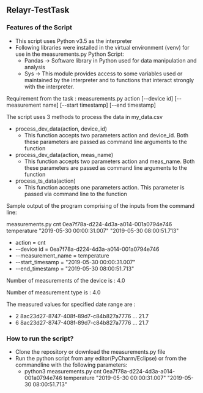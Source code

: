 Relayr-TestTask
----------
### Features of the Script
- This script uses Python v3.5 as the interpreter
- Following libraries were installed in the virtual environment (venv) for use in the measurements.py Python Script:
  - Pandas -> Software library in Python used for data manipulation and analysis
  - Sys -> This module provides access to some variables used or maintained by the interpreter and to functions that interact strongly with the interpreter. 
  
Requirement from the task :
measurements.py action [--device id] [--measurement name] [--start timestamp] [--end timestamp]

The script uses 3 methods to process the data in my_data.csv

- process_dev_data(action, device_id)
  - This function accepts two parameters action and device_id. Both these parameters are passed as command line arguments to the function
- process_dev_data(action, meas_name)
  - This function accepts two parameters action and meas_name. Both these parameters are passed as command line arguments to the function
- process_ts_data(action)
  - This function accepts one parameters action. This parameter is passed via command line to the function

Sample output of the program comprising of the inputs from the command line:

measurements.py cnt 0ea7f78a-d224-4d3a-a014-001a0794e746 temperature "2019-05-30 00:00:31.007" "2019-05-30 08:00:51.713"
  - action = cnt
  - --device id = 0ea7f78a-d224-4d3a-a014-001a0794e746
  - --measurement_name = temperature
  - --start_timesamp = "2019-05-30 00:00:31.007"
  - --end_timestamp = "2019-05-30 08:00:51.713"
  
Number of measurements of the device is : 4.0

Number of measurement type is : 4.0

The measured values for specified date range are : 
  - 2  8ac23d27-8747-408f-89d7-c84b827a7776  ...  21.7
  - 6  8ac23d27-8747-408f-89d7-c84b827a7776  ...  21.7

### How to run the script?
  - Clone the repository or download the measurements.py file
  - Run the python script from any editor(PyCharm/Eclipse) or from the commandline with the following parameters:
    - python3 measurements.py cnt 0ea7f78a-d224-4d3a-a014-001a0794e746 temperature "2019-05-30 00:00:31.007" "2019-05-30 08:00:51.713"
